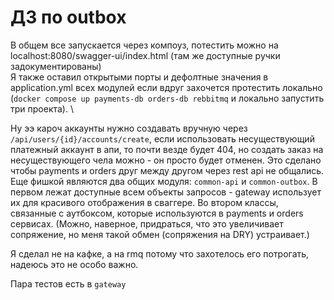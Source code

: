 # ДЗ по outbox

В общем все запускается через компоуз, потестить можно на localhost:8080/swagger-ui/index.html (там же доступные ручки задокументированы) \
Я также оставил открытыми порты и дефолтные значения в application.yml всех модулей если вдруг захочется протестить локально (`docker compose up payments-db orders-db rebbitmq` и локально запустить три проекта). \

Ну ээ кароч аккаунты нужно создавать вручную через `/api/users/{id}/accounts/create`, если использовать несуществующий платежный аккаунт
в апи, то почти везде будет 404, но создать заказ на несуществующего чела можно - он просто будет отменен. Это сделано чтобы payments и orders друг между другом через rest api не общались.
Еще фишкой являются два общих модуля: `common-api` и `common-outbox`. В первом лежат доступные всем объекты запросов - gateway использует их для красивого отображения в сваггере. Во втором классы, связанные с аутбоксом, которые используются в payments и orders сервисах. (Можно, наверное, придраться, что это увеличивает сопряжение, но меня такой обмен (сопряжения на DRY) устраивает.)

Я сделал не на кафке, а на rmq потому что захотелось его потрогать, надеюсь это не особо важно.

Пара тестов есть в `gateway`